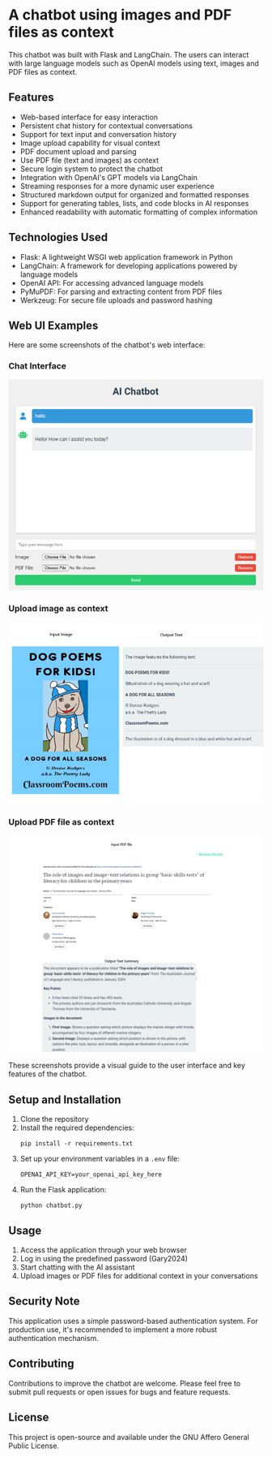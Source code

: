 # A chatbot using images and PDF files as context
This chatbot was built with Flask and LangChain. The users can interact with large language models such as OpenAI models using text, images and PDF files as context.

## Features

- Web-based interface for easy interaction
- Persistent chat history for contextual conversations
- Support for text input and conversation history
- Image upload capability for visual context
- PDF document upload and parsing
- Use PDF file (text and images) as context
- Secure login system to protect the chatbot
- Integration with OpenAI's GPT models via LangChain
- Streaming responses for a more dynamic user experience
- Structured markdown output for organized and formatted responses
- Support for generating tables, lists, and code blocks in AI responses
- Enhanced readability with automatic formatting of complex information



## Technologies Used

- Flask: A lightweight WSGI web application framework in Python
- LangChain: A framework for developing applications powered by language models
- OpenAI API: For accessing advanced language models
- PyMuPDF: For parsing and extracting content from PDF files
- Werkzeug: For secure file uploads and password hashing


## Web UI Examples

Here are some screenshots of the chatbot's web interface:


### Chat Interface
![Chat Interface](screenshots/chat_interface.png)

### Upload image as context
![File Upload](screenshots/Image_as_context.png)

### Upload PDF file as context
![File Upload](screenshots/PDF_file_as_context.png)

These screenshots provide a visual guide to the user interface and key features of the chatbot.


## Setup and Installation

1. Clone the repository
2. Install the required dependencies:
   ```
   pip install -r requirements.txt
   ```
3. Set up your environment variables in a `.env` file:
   ```
   OPENAI_API_KEY=your_openai_api_key_here
   ```
4. Run the Flask application:
   ```
   python chatbot.py
   ```

## Usage

1. Access the application through your web browser
2. Log in using the predefined password (Gary2024)
3. Start chatting with the AI assistant
4. Upload images or PDF files for additional context in your conversations


## Security Note

This application uses a simple password-based authentication system. For production use, it's recommended to implement a more robust authentication mechanism.

## Contributing

Contributions to improve the chatbot are welcome. Please feel free to submit pull requests or open issues for bugs and feature requests.

## License

This project is open-source and available under the GNU Affero General Public License.

